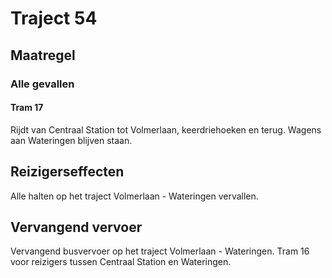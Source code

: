 # Traject 54
## Maatregel
### Alle gevallen

#### Tram 17
Rijdt van Centraal Station tot Volmerlaan, keerdriehoeken en terug.
Wagens aan Wateringen blijven staan.

## Reizigerseffecten
Alle halten op het traject Volmerlaan - Wateringen vervallen.

## Vervangend vervoer
Vervangend busvervoer op het traject Volmerlaan - Wateringen.
Tram 16 voor reizigers tussen Centraal Station en Wateringen.
